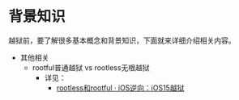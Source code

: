 # 背景知识

越狱前，要了解很多基本概念和背景知识，下面就来详细介绍相关内容。

* 其他相关
  * rootful普通越狱 vs rootless无根越狱
    * 详见：
      * [rootless和rootful · iOS逆向：iOS15越狱](https://book.crifan.org/books/ios_re_ios15_jailbreak/website/ios15_jb_background/rootless_rootful.html)
